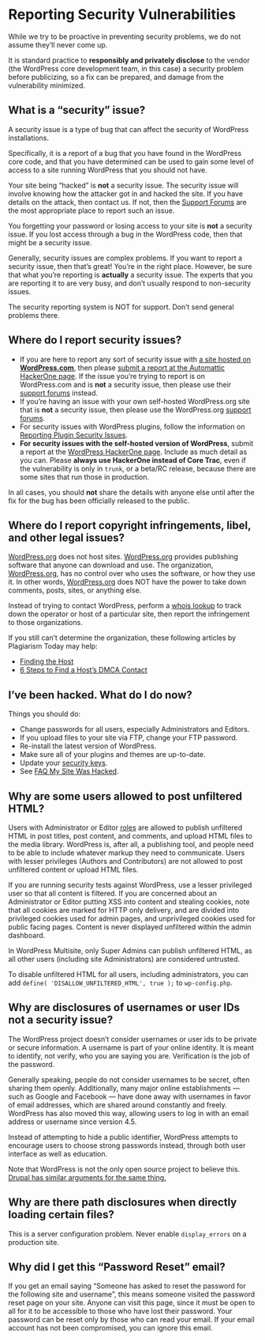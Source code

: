 # Reporting Security Vulnerabilities

While we try to be proactive in preventing security problems, we do not assume they’ll never come up.

It is standard practice to **responsibly and privately disclose** to the vendor (the WordPress core development team, in this case) a security problem before publicizing, so a fix can be prepared, and damage from the vulnerability minimized.

## What is a “security” issue?

A security issue is a type of bug that can affect the security of WordPress installations.

Specifically, it is a report of a bug that you have found in the WordPress core code, and that you have determined can be used to gain some level of access to a site running WordPress that you should not have.

Your site being “hacked” is **not** a security issue. The security issue will involve knowing how the attacker got in and hacked the site. If you have details on the attack, then contact us. If not, then the [Support Forums](https://wordpress.org/support/) are the most appropriate place to report such an issue.

You forgetting your password or losing access to your site is **not** a security issue. If you lost access through a bug in the WordPress code, then that might be a security issue.

Generally, security issues are complex problems. If you want to report a security issue, then that’s great! You’re in the right place. However, be sure that what you’re reporting is **actually** a security issue. The experts that you are reporting it to are very busy, and don’t usually respond to non-security issues.

The security reporting system is NOT for support. Don’t send general problems there.

## Where do I report security issues?

*   If you are here to report any sort of security issue with [a site hosted on **WordPress.com**](https://en.support.wordpress.com/com-vs-org/), then please [submit a report at the Automattic HackerOne page](https://hackerone.com/automattic). If the issue you’re trying to report is on WordPress.com and is **not** a security issue, then please use their [support forums](https://en.forums.wordpress.com/) instead.
*   If you’re having an issue with your own self-hosted WordPress.org site that is **not** a security issue, then please use the WordPress.org [support forums](https://wordpress.org/support/).
*   For security issues with WordPress plugins, follow the information on [Reporting Plugin Security Issues](https://developer.wordpress.org/plugins/wordpress-org/plugin-security/reporting-plugin-security-issues/).
*   **For security issues with the self-hosted version of WordPress**, submit a report at the [WordPress HackerOne page](https://hackerone.com/wordpress). Include as much detail as you can. Please **always use HackerOne instead of Core Trac**, even if the vulnerability is only in `trunk`, or a beta/RC release, because there are some sites that run those in production.

In all cases, you should **not** share the details with anyone else until after the fix for the bug has been officially released to the public.

## Where do I report copyright infringements, libel, and other legal issues?

[WordPress.org](https://wordpress.org/) does not host sites. [WordPress.org](https://wordpress.org/) provides publishing software that anyone can download and use. The organization, [WordPress.org](https://wordpress.org/), has no control over who uses the software, or how they use it. In other words, [WordPress.org](https://wordpress.org/) does NOT have the power to take down comments, posts, sites, or anything else.

Instead of trying to contact WordPress, perform a [whois lookup](http://whois.domaintools.com/) to track down the operator or host of a particular site, then report the infringement to those organizations.

If you still can’t determine the organization, these following articles by Plagiarism Today may help:

*   [Finding the Host](https://www.plagiarismtoday.com/stopping-internet-plagiarism/3-finding-the-host/)
*   [6 Steps to Find a Host’s DMCA Contact](https://www.plagiarismtoday.com/2009/07/16/6-steps-to-find-a-hosts-dmca-contact/)

## I’ve been hacked. What do I do now?

Things you should do:

*   Change passwords for all users, especially Administrators and Editors.
*   If you upload files to your site via FTP, change your FTP password.
*   Re-install the latest version of WordPress.
*   Make sure all of your plugins and themes are up-to-date.
*   Update your [security keys](https://wordpress.org/support/article/editing-wp-config-php/#security-keys).
*   See [FAQ My Site Was Hacked](https://wordpress.org/support/article/faq-my-site-was-hacked/).

## Why are some users allowed to post unfiltered HTML?

Users with Administrator or Editor [roles](https://codex.wordpress.org/Roles_and_Capabilities#Roles) are allowed to publish unfiltered HTML in post titles, post content, and comments, and upload HTML files to the media library. WordPress is, after all, a publishing tool, and people need to be able to include whatever markup they need to communicate. Users with lesser privileges (Authors and Contributors) are not allowed to post unfiltered content or upload HTML files.

If you are running security tests against WordPress, use a lesser privileged user so that all content is filtered. If you are concerned about an Administrator or Editor putting XSS into content and stealing cookies, note that all cookies are marked for HTTP only delivery, and are divided into privileged cookies used for admin pages, and unprivileged cookies used for public facing pages. Content is never displayed unfiltered within the admin dashboard.

In WordPress Multisite, only Super Admins can publish unfiltered HTML, as all other users (including site Administrators) are considered untrusted.

To disable unfiltered HTML for all users, including administrators, you can add `define( 'DISALLOW_UNFILTERED_HTML', true );` to `wp-config.php`.

## Why are disclosures of usernames or user IDs not a security issue?

The WordPress project doesn’t consider usernames or user ids to be private or secure information. A username is part of your online identity. It is meant to identify, not verify, who you are saying you are. Verification is the job of the password.

Generally speaking, people do not consider usernames to be secret, often sharing them openly. Additionally, many major online establishments — such as Google and Facebook — have done away with usernames in favor of email addresses, which are shared around constantly and freely. WordPress has also moved this way, allowing users to log in with an email address or username since version 4.5.

Instead of attempting to hide a public identifier, WordPress attempts to encourage users to choose strong passwords instead, through both user interface as well as education.

Note that WordPress is not the only open source project to believe this. [Drupal has similar arguments for the same thing.](https://www.drupal.org/node/1004778)

## Why are there path disclosures when directly loading certain files?

This is a server configuration problem. Never enable `display_errors` on a production site.

## Why did I get this “Password Reset” email?

If you get an email saying “Someone has asked to reset the password for the following site and username”, this means someone visited the password reset page on your site. Anyone can visit this page, since it must be open to all for it to be accessible to those who have lost their password. Your password can be reset only by those who can read your email. If your email account has not been compromised, you can ignore this email.